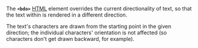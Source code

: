 The **`<bdo>`** [HTML](https://developer.mozilla.org/en-US/docs/Web/HTML) element overrides the current directionality of text, so that the text within is rendered in a different direction.

The text's characters are drawn from the starting point in the given direction; the individual characters' orientation is not affected (so characters don't get drawn backward, for example).
